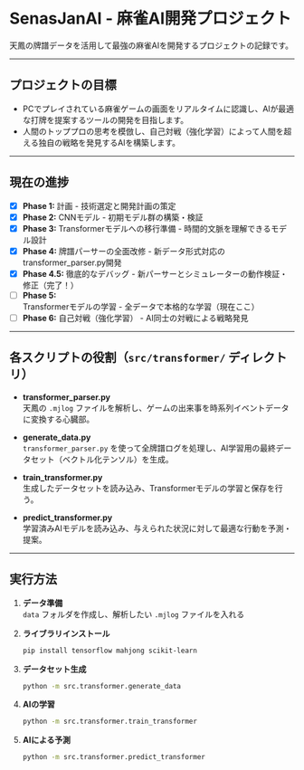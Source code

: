 # SenasJanAI - 麻雀AI開発プロジェクト

天鳳の牌譜データを活用して最強の麻雀AIを開発するプロジェクトの記録です。

---

## プロジェクトの目標

- PCでプレイされている麻雀ゲームの画面をリアルタイムに認識し、AIが最適な打牌を提案するツールの開発を目指します。
- 人間のトッププロの思考を模倣し、自己対戦（強化学習）によって人間を超える独自の戦略を発見するAIを構築します。

---

## 現在の進捗

- [x] **Phase 1:** 計画 - 技術選定と開発計画の策定
- [x] **Phase 2:** CNNモデル - 初期モデル群の構築・検証
- [x] **Phase 3:** Transformerモデルへの移行準備 - 時間的文脈を理解できるモデル設計
- [x] **Phase 4:** 牌譜パーサーの全面改修 - 新データ形式対応のtransformer_parser.py開発
- [x] **Phase 4.5:** 徹底的なデバッグ - 新パーサーとシミュレーターの動作検証・修正（完了！）
- [ ] **Phase 5:** Transformerモデルの学習 - 全データで本格的な学習（現在ここ）
- [ ] **Phase 6:** 自己対戦（強化学習） - AI同士の対戦による戦略発見

---

## 各スクリプトの役割（`src/transformer/` ディレクトリ）

- **transformer_parser.py**  
  天鳳の `.mjlog` ファイルを解析し、ゲームの出来事を時系列イベントデータに変換する心臓部。

- **generate_data.py**  
  `transformer_parser.py` を使って全牌譜ログを処理し、AI学習用の最終データセット（ベクトル化テンソル）を生成。

- **train_transformer.py**  
  生成したデータセットを読み込み、Transformerモデルの学習と保存を行う。

- **predict_transformer.py**  
  学習済みAIモデルを読み込み、与えられた状況に対して最適な行動を予測・提案。

---

## 実行方法

1. **データ準備**  
   `data` フォルダを作成し、解析したい `.mjlog` ファイルを入れる

2. **ライブラリインストール**  
   ```sh
   pip install tensorflow mahjong scikit-learn
   ```

3. **データセット生成**  
   ```sh
   python -m src.transformer.generate_data
   ```

4. **AIの学習**  
   ```sh
   python -m src.transformer.train_transformer
   ```

5. **AIによる予測**  
   ```sh
   python -m src.transformer.predict_transformer
   ```